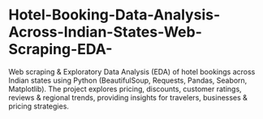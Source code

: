 # Hotel-Booking-Data-Analysis-Across-Indian-States-Web-Scraping-EDA-
Web scraping &amp; Exploratory Data Analysis (EDA) of hotel bookings across Indian states using Python (BeautifulSoup, Requests, Pandas, Seaborn, Matplotlib). The project explores pricing, discounts, customer ratings, reviews &amp; regional trends, providing insights for travelers, businesses &amp; pricing strategies.
